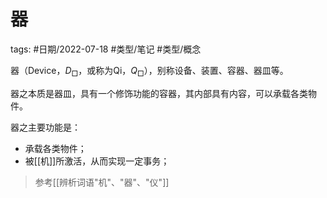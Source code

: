 # 器


tags: #日期/2022-07-18 #类型/笔记 #类型/概念 

器（Device，$D_{\Box}$，或称为Qi，$Q_{\Box}$），别称设备、装置、容器、器皿等。

器之本质是器皿，具有一个修饰功能的容器，其内部具有内容，可以承载各类物件。

器之主要功能是：
- 承载各类物件；
- 被[[机]]所激活，从而实现一定事务；

> 参考[[辨析词语"机"、"器"、"仪"]]